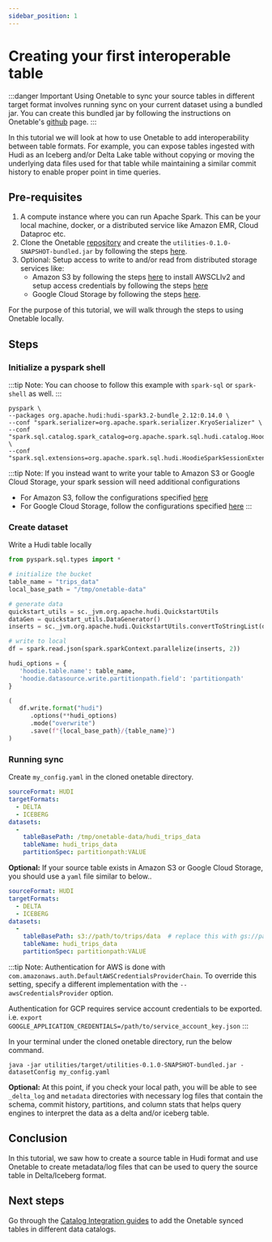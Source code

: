 ```yaml
---
sidebar_position: 1
---
```


# Creating your first interoperable table

:::danger Important
Using Onetable to sync your source tables in different target format involves running sync on your 
current dataset using a bundled jar. You can create this bundled jar by following the instructions 
on Onetable's [github](https://github.com/onetable-io/onetable#building-the-project-and-running-tests) page.
:::

In this tutorial we will look at how to use Onetable to add interoperability between table formats. 
For example, you can expose tables ingested with Hudi as an Iceberg and/or Delta Lake table without
copying or moving the underlying data files used for that table while maintaining a similar commit 
history to enable proper point in time queries.

## Pre-requisites
1. A compute instance where you can run Apache Spark. This can be your local machine, docker, 
or a distributed service like Amazon EMR, Cloud Dataproc etc.
2. Clone the Onetable [repository](https://github.com/onetable-io/onetable) and create the 
`utilities-0.1.0-SNAPSHOT-bundled.jar` by following the steps [here](https://github.com/onetable-io/onetable#onetable).
3. Optional: Setup access to write to and/or read from distributed storage services like:
   * Amazon S3 by following the steps 
   [here](https://docs.aws.amazon.com/cli/latest/userguide/getting-started-install.html) to install AWSCLIv2 
   and setup access credentials by following the steps
   [here](https://docs.aws.amazon.com/cli/latest/userguide/getting-started-quickstart.html)
   * Google Cloud Storage by following the steps 
   [here](https://cloud.google.com/iam/docs/keys-create-delete#creating).

For the purpose of this tutorial, we will walk through the steps to using Onetable locally.

## Steps

### Initialize a pyspark shell
:::tip Note:
You can choose to follow this example with `spark-sql` or `spark-shell` as well.
:::
   
```shell md title="shell"
pyspark \
--packages org.apache.hudi:hudi-spark3.2-bundle_2.12:0.14.0 \
--conf "spark.serializer=org.apache.spark.serializer.KryoSerializer" \
--conf "spark.sql.catalog.spark_catalog=org.apache.spark.sql.hudi.catalog.HoodieCatalog" \
--conf "spark.sql.extensions=org.apache.spark.sql.hudi.HoodieSparkSessionExtension"
```

:::tip Note:
If you instead want to write your table to Amazon S3 or Google Cloud Storage,
your spark session will need additional configurations
* For Amazon S3, follow the configurations specified [here](https://hudi.apache.org/docs/s3_hoodie/)
* For Google Cloud Storage, follow the configurations specified [here](https://hudi.apache.org/docs/gcs_hoodie)
:::


### Create dataset 
Write a Hudi table locally
```python md title="pyspark"
from pyspark.sql.types import *

# initialize the bucket
table_name = "trips_data"
local_base_path = "/tmp/onetable-data"

# generate data
quickstart_utils = sc._jvm.org.apache.hudi.QuickstartUtils
dataGen = quickstart_utils.DataGenerator()
inserts = sc._jvm.org.apache.hudi.QuickstartUtils.convertToStringList(dataGen.generateInserts(10))

# write to local
df = spark.read.json(spark.sparkContext.parallelize(inserts, 2))

hudi_options = {
   'hoodie.table.name': table_name,
   'hoodie.datasource.write.partitionpath.field': 'partitionpath'
}

(
   df.write.format("hudi")
      .options(**hudi_options)
      .mode("overwrite")
      .save(f"{local_base_path}/{table_name}")
)
```

### Running sync 

Create `my_config.yaml` in the cloned onetable directory.

```yaml  md title="yaml"
sourceFormat: HUDI
targetFormats:
  - DELTA
  - ICEBERG
datasets:
  -
    tableBasePath: /tmp/onetable-data/hudi_trips_data
    tableName: hudi_trips_data
    partitionSpec: partitionpath:VALUE
```
**Optional:** If your source table exists in Amazon S3 or Google Cloud Storage, 
you should use a `yaml` file similar to below..

```yaml  md title="yaml"
sourceFormat: HUDI
targetFormats:
  - DELTA
  - ICEBERG
datasets:
  -
    tableBasePath: s3://path/to/trips/data  # replace this with gs://path/to/trips/data if your data is in GCS. 
    tableName: hudi_trips_data
    partitionSpec: partitionpath:VALUE
```

:::tip Note:
Authentication for AWS is done with `com.amazonaws.auth.DefaultAWSCredentialsProviderChain`. 
To override this setting, specify a different implementation with the `--awsCredentialsProvider` option.

Authentication for GCP requires service account credentials to be exported. i.e.
`export GOOGLE_APPLICATION_CREDENTIALS=/path/to/service_account_key.json`
:::

In your terminal under the cloned onetable directory, run the below command.

```shell md title="shell"
java -jar utilities/target/utilities-0.1.0-SNAPSHOT-bundled.jar -datasetConfig my_config.yaml
```

**Optional:**
At this point, if you check your local path, you will be able to see `_delta_log` 
and `metadata` directories with necessary log files that contain the schema, 
commit history, partitions, and column stats that helps query engines to interpret the data 
as a delta and/or iceberg table.

## Conclusion
In this tutorial, we saw how to create a source table in Hudi format and
use Onetable to create metadata/log files that can be used to query the source table in Delta/Iceberg format.

## Next steps
Go through the [Catalog Integration guides](https://link-to-guide) to add the Onetable synced tables
in different data catalogs.